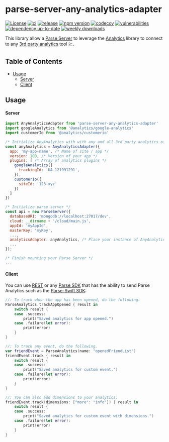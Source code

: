 # parse-server-any-analytics-adapter
<!-- netreconlab/parse-server-any-analytics-adapter -->

[![License](https://img.shields.io/badge/license-MIT-green.svg?style=flat)](https://github.com/netreconlab/ParseCareKit/#license)
[![ci](https://github.com/netreconlab/parse-server-any-analytics-adapter/actions/workflows/ci.yml/badge.svg?branch=main)](https://github.com/netreconlab/parse-server-any-analytics-adapter/actions/workflows/ci.yml)
[![release](https://github.com/netreconlab/parse-server-any-analytics-adapter/actions/workflows/release.yml/badge.svg?branch=main)](https://github.com/netreconlab/parse-server-any-analytics-adapter/actions/workflows/release.yml)
[![npm version](https://badge.fury.io/js/parse-server-any-analytics-adapter.svg)](https://badge.fury.io/js/parse-server-any-analytics-adapter)
[![codecov](https://codecov.io/gh/netreconlab/parse-server-any-analytics-adapter/branch/main/graph/badge.svg)](https://codecov.io/gh/netreconlab/parse-server-any-analytics-adapter)
[![vulnerabilities](https://snyk.io/test/github/netreconlab/parse-server-any-analytics-adapter/badge.svg)](https://snyk.io/test/github/netreconlab/parse-server-any-analytics-adapter)
[![dependency up-to-date](https://img.shields.io/librariesio/release/npm/parse-server-any-analytics-adapter)](https://libraries.io/npm/parse-server-any-analytics-adapter)
[![weekly downloads](https://img.shields.io/npm/dw/parse-server-any-analytics-adapter)](https://www.npmjs.com/package/parse-server-any-analytics-adapter)


This library allow a [Parse Server](https://github.com/parse-community/parse-server) to leverage the [Analytics](https://github.com/DavidWells/analytics) library to connect to any [3rd party analytics](https://getanalytics.io/plugins/) tool :chart:.

## Table of Contents <!-- omit in toc -->

- [Usage](#usage)
  - [Server](#server) 
  - [Client](#client)


## Usage
#### Server

```javascript
import AnyAnalyticsAdapter from 'parse-server-any-analytics-adapter'
import googleAnalytics from '@analytics/google-analytics'
import customerIo from '@analytics/customerio'

/* Initialize AnyAnalytics with with any and all 3rd party analytics of your choosing. */
const anyAnalytics = AnyAnalyticsAdapter({
  app: 'my-app-name', /* Name of site / app */
  version: 100, /* Version of your app */
  plugins: [ /* Array of analytics plugins */
    googleAnalytics({
      trackingId: 'UA-121991291',
    }),
    customerIo({
      siteId: '123-xyz'
    })
  ]
})

/* Initialize parse server */
const api = new ParseServer({
  databaseURI: 'mongodb://localhost:27017/dev',
  cloud: __dirname + '/cloud/main.js',
  appId: 'myAppId',
  masterKey: 'myKey',
  ...,
  analyticsAdapter: anyAnalytics, /* Place your instance of AnyAnalytics here. */
  ...
});

/* Finish mounting your Parse Server */
...
```

#### Client

You can use [REST](https://docs.parseplatform.org/rest/guide/#analytics) or any [Parse SDK](https://parseplatform.org/#sdks) that has the ability to send Parse Analytics such as the [Parse-Swift SDK](https://github.com/parse-community/Parse-Swift/blob/main/ParseSwift.playground/Pages/16%20-%20Analytics.xcplaygroundpage/Contents.swift):

```swift
//: To track when the app has been opened, do the following.
ParseAnalytics.trackAppOpened { result in
    switch result {
    case .success:
        print("Saved analytics for app opened.")
    case .failure(let error):
        print(error)
    }
}

//: To track any event, do the following.
var friendEvent = ParseAnalytics(name: "openedFriendList")
friendEvent.track { result in
    switch result {
    case .success:
        print("Saved analytics for custom event.")
    case .failure(let error):
        print(error)
    }
}

//: You can also add dimensions to your analytics.
friendEvent.track(dimensions: ["more": "info"]) { result in
    switch result {
    case .success:
        print("Saved analytics for custom event with dimensions.")
    case .failure(let error):
        print(error)
    }
} 
```
